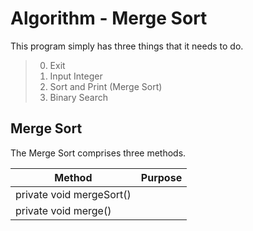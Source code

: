 # Algorithm - Merge Sort

This program simply has three things that it needs to do.

> 0. Exit
> 1. Input Integer
> 2. Sort and Print (Merge Sort)
> 3. Binary Search


## Merge Sort

The Merge Sort comprises three methods.

| Method | Purpose |
| --- | --- |
| private void mergeSort() | 
| private void merge() |